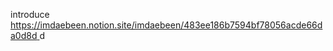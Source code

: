introduce [https://imdaebeen.notion.site/imdaebeen/483ee186b7594bf78056acde66da0d8d
](https://www.notion.so/imdaebeen/483ee186b7594bf78056acde66da0d8d?pvs=4)d
